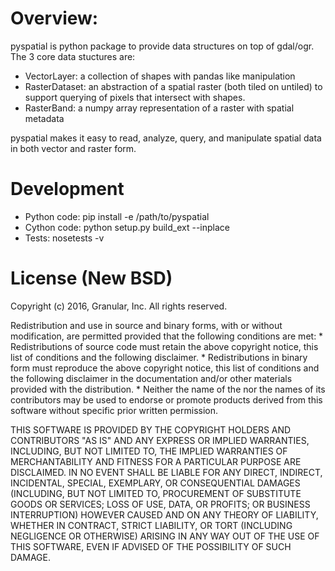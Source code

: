 # Overview:

pyspatial is python package to provide data structures on top of gdal/ogr.  The 3 core data stuctures are:

* VectorLayer: a collection of shapes with pandas like manipulation
* RasterDataset: an abstraction of a spatial raster (both tiled on untiled) to support querying of pixels that intersect with shapes.
* RasterBand: a numpy array representation of a raster with spatial metadata

pyspatial makes it easy to read, analyze, query, and manipulate spatial data in both vector and raster form.

# Development

* Python code: pip install -e /path/to/pyspatial
* Cython code: python setup.py build_ext --inplace
* Tests: nosetests -v
 
# License (New BSD)

Copyright (c) 2016, Granular, Inc.
All rights reserved.

Redistribution and use in source and binary forms, with or without
modification, are permitted provided that the following conditions are met:
    * Redistributions of source code must retain the above copyright
      notice, this list of conditions and the following disclaimer.
    * Redistributions in binary form must reproduce the above copyright
      notice, this list of conditions and the following disclaimer in the
      documentation and/or other materials provided with the distribution.
    * Neither the name of the <organization> nor the
      names of its contributors may be used to endorse or promote products
      derived from this software without specific prior written permission.

THIS SOFTWARE IS PROVIDED BY THE COPYRIGHT HOLDERS AND CONTRIBUTORS "AS IS" AND
ANY EXPRESS OR IMPLIED WARRANTIES, INCLUDING, BUT NOT LIMITED TO, THE IMPLIED
WARRANTIES OF MERCHANTABILITY AND FITNESS FOR A PARTICULAR PURPOSE ARE
DISCLAIMED. IN NO EVENT SHALL <COPYRIGHT HOLDER> BE LIABLE FOR ANY
DIRECT, INDIRECT, INCIDENTAL, SPECIAL, EXEMPLARY, OR CONSEQUENTIAL DAMAGES
(INCLUDING, BUT NOT LIMITED TO, PROCUREMENT OF SUBSTITUTE GOODS OR SERVICES;
LOSS OF USE, DATA, OR PROFITS; OR BUSINESS INTERRUPTION) HOWEVER CAUSED AND
ON ANY THEORY OF LIABILITY, WHETHER IN CONTRACT, STRICT LIABILITY, OR TORT
(INCLUDING NEGLIGENCE OR OTHERWISE) ARISING IN ANY WAY OUT OF THE USE OF THIS
SOFTWARE, EVEN IF ADVISED OF THE POSSIBILITY OF SUCH DAMAGE.
